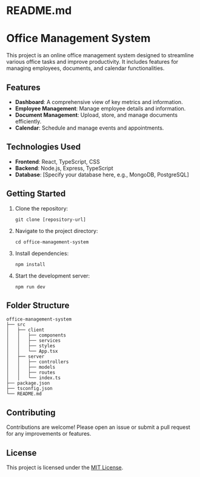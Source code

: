 # README.md

# Office Management System

This project is an online office management system designed to streamline various office tasks and improve productivity. It includes features for managing employees, documents, and calendar functionalities.

## Features

- **Dashboard**: A comprehensive view of key metrics and information.
- **Employee Management**: Manage employee details and information.
- **Document Management**: Upload, store, and manage documents efficiently.
- **Calendar**: Schedule and manage events and appointments.

## Technologies Used

- **Frontend**: React, TypeScript, CSS
- **Backend**: Node.js, Express, TypeScript
- **Database**: [Specify your database here, e.g., MongoDB, PostgreSQL]

## Getting Started

1. Clone the repository:
   ```
   git clone [repository-url]
   ```

2. Navigate to the project directory:
   ```
   cd office-management-system
   ```

3. Install dependencies:
   ```
   npm install
   ```

4. Start the development server:
   ```
   npm run dev
   ```

## Folder Structure

```
office-management-system
├── src
│   ├── client
│   │   ├── components
│   │   ├── services
│   │   ├── styles
│   │   └── App.tsx
│   ├── server
│   │   ├── controllers
│   │   ├── models
│   │   ├── routes
│   │   └── index.ts
├── package.json
├── tsconfig.json
└── README.md
```

## Contributing

Contributions are welcome! Please open an issue or submit a pull request for any improvements or features.

## License

This project is licensed under the [MIT License](LICENSE).
